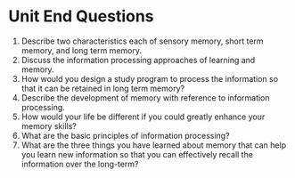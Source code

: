 # Unit End Questions
1. Describe two characteristics each of sensory memory, short term memory, and long term memory.
1. Discuss the information processing approaches of learning and memory.
1. How would you design a study program to process the information so that it can be retained in long term memory?
1. Describe the development of memory with reference to information processing.
1. How would your life be different if you could greatly enhance your memory skills?
1. What are the basic principles of information processing?
1. What are the three things you have learned about memory that can help you learn new information so that you can effectively
recall the information over the long-term?
